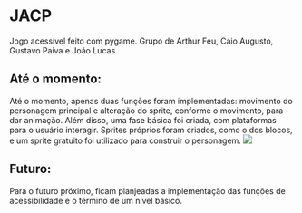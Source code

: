# JACP
Jogo acessível feito com pygame. Grupo de Arthur Feu, Caio Augusto, Gustavo Paiva e João Lucas

## Até o momento:
Até o momento, apenas duas funções foram implementadas: movimento do personagem principal e alteração do sprite, conforme o movimento, para dar animação. Além disso, uma fase básica foi criada, com plataformas para o usuário interagir. Sprites próprios foram criados, como o dos blocos, e um sprite gratuito foi utilizado para construir o personagem.
<img src = "https://github.com/TP-Coltec-UFMG/JACP/blob/main/img/ateomomento0602.jpg">
## Futuro:
Para o futuro próximo, ficam planjeadas a implementação das funções de acessibilidade e o término de um nível básico.
